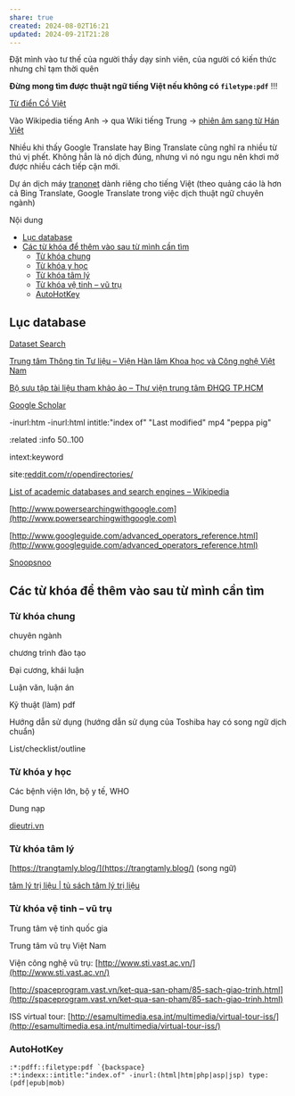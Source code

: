 ```yaml
---
share: true
created: 2024-08-02T16:21
updated: 2024-09-21T21:28
---
```

Đặt mình vào tư thế của người thầy dạy sinh viên, của người có kiến thức nhưng chỉ tạm thời quên

**Đừng mong tìm được thuật ngữ tiếng Việt nếu không có `filetype:pdf`** !!!

[Từ điển Cồ Việt](http://tratu.coviet.vn/)

Vào Wikipedia tiếng Anh → qua Wiki tiếng Trung → [phiên âm sang từ Hán Việt](https://hvdic.thivien.net/transcript.php#trans)

Nhiều khi thấy Google Translate hay Bing Translate cũng nghĩ ra nhiều từ thú vị phết. Không hẳn là nó dịch đúng, nhưng vì nó ngu ngu nên khơi mở được nhiều cách tiếp cận mới.

Dự án dịch máy [tranonet](https://www.tranonet.com/) dành riêng cho tiếng Việt (theo quảng cáo là hơn cả Bing Translate, Google Translate trong việc dịch thuật ngữ chuyên ngành)

Nội dung

- [Lục database](https://xn--qucu-hr5aza.cc/kinh-nghiem-google-thuat-ngu/#Luc_database "Lục database")
- [Các từ khóa để thêm vào sau từ mình cần tìm](https://xn--qucu-hr5aza.cc/kinh-nghiem-google-thuat-ngu/#Cac_tu_khoa_de_them_vao_sau_tu_minh_can_tim "Các từ khóa để thêm vào sau từ mình cần tìm")
    - [Từ khóa chung](https://xn--qucu-hr5aza.cc/kinh-nghiem-google-thuat-ngu/#Tu_khoa_chung "Từ khóa chung")
    - [Từ khóa y học](https://xn--qucu-hr5aza.cc/kinh-nghiem-google-thuat-ngu/#Tu_khoa_y_hoc "Từ khóa y học")
    - [Từ khóa tâm lý](https://xn--qucu-hr5aza.cc/kinh-nghiem-google-thuat-ngu/#Tu_khoa_tam_ly "Từ khóa tâm lý")
    - [Từ khóa vệ tinh – vũ trụ](https://xn--qucu-hr5aza.cc/kinh-nghiem-google-thuat-ngu/#Tu_khoa_ve_tinh_%E2%80%93_vu_tru "Từ khóa vệ tinh – vũ trụ")
    - [AutoHotKey](https://xn--qucu-hr5aza.cc/kinh-nghiem-google-thuat-ngu/#AutoHotKey "AutoHotKey")

## Lục database

[Dataset Search](https://datasetsearch.research.google.com/)

[Trung tâm Thông tin Tư liệu – Viện Hàn lâm Khoa học và Công nghệ Việt Nam](http://library.vast.vn/primo_library/libweb/action/dlDisplay.do?vid=84vast&docId=&fromSitemap=1&afterPDS=true)

[Bộ sưu tập tài liệu tham khảo ảo – Thư viện trung tâm ĐHQG TP.HCM](http://www.vnulib.edu.vn/?p=1664)

[Google Scholar](https://scholar.google.com/)

-inurl:htm -inurl:html intitle:"index of" "Last modified" mp4 "peppa pig"

:related :info $50..$100

intext:keyword 

site:[reddit.com/r/opendirectories/](https://www.reddit.com/r/opendirectories/)

[List of academic databases and search engines – Wikipedia](https://en.wikipedia.org/wiki/List_of_academic_databases_and_search_engines)

[http://www.powersearchingwithgoogle.com](http://www.powersearchingwithgoogle.com)

[http://www.googleguide.com/advanced_operators_reference.html](http://www.googleguide.com/advanced_operators_reference.html)

[Snoopsnoo](https://snoopsnoo.com/)

## Các từ khóa để thêm vào sau từ mình cần tìm

### Từ khóa chung

chuyên ngành

chương trình đào tạo

Đại cương, khái luận

Luận văn, luận án

Kỹ thuật (làm) pdf

Hướng dẫn sử dụng (hướng dẫn sử dụng của Toshiba hay có song ngữ dịch chuẩn)

List/checklist/outline

### Từ khóa y học

Các bệnh viện lớn, bộ y tế, WHO

Dung nạp

[dieutri.vn](http://dieutri.vn/)

### Từ khóa tâm lý

[https://trangtamly.blog/](https://trangtamly.blog/) (song ngữ)

[tâm lý trị liệu | tủ sách tâm lý trị liệu](https://tamlytrilieu.wordpress.com/)

### Từ khóa vệ tinh – vũ trụ

Trung tâm vệ tinh quốc gia

Trung tâm vũ trụ Việt Nam

Viện công nghệ vũ trụ: [http://www.sti.vast.ac.vn/](http://www.sti.vast.ac.vn/)

[http://spaceprogram.vast.vn/ket-qua-san-pham/85-sach-giao-trinh.html](http://spaceprogram.vast.vn/ket-qua-san-pham/85-sach-giao-trinh.html)

ISS virtual tour: [http://esamultimedia.esa.int/multimedia/virtual-tour-iss/](http://esamultimedia.esa.int/multimedia/virtual-tour-iss/)

### AutoHotKey
```
:*:pdff::filetype:pdf `{backspace}
:*:indexx::intitle:"index.of" -inurl:(html|htm|php|asp|jsp) type:(pdf|epub|mob)
```